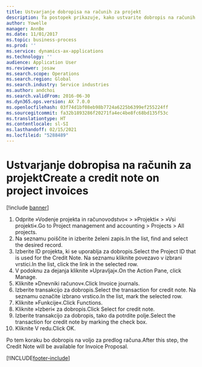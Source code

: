 ```yaml
---
title: Ustvarjanje dobropisa na računih za projekt
description: Ta postopek prikazuje, kako ustvarite dobropis na računih za projekt, ki so bili knjiženi.
author: Yowelle
manager: AnnBe
ms.date: 11/01/2017
ms.topic: business-process
ms.prod: ''
ms.service: dynamics-ax-applications
ms.technology: ''
audience: Application User
ms.reviewer: josaw
ms.search.scope: Operations
ms.search.region: Global
ms.search.industry: Service industries
ms.author: andchoi
ms.search.validFrom: 2016-06-30
ms.dyn365.ops.version: AX 7.0.0
ms.openlocfilehash: 03f74d1bf08eb98b7724a6225b6399ef255224ff
ms.sourcegitcommit: fa32b1893286f20271fa4ec4be8fc68bd135f53c
ms.translationtype: HT
ms.contentlocale: sl-SI
ms.lasthandoff: 02/15/2021
ms.locfileid: "5288489"
---
```

# <a name="create-a-credit-note-on-project-invoices"></a><span data-ttu-id="3880d-103">Ustvarjanje dobropisa na računih za projekt</span><span class="sxs-lookup"><span data-stu-id="3880d-103">Create a credit note on project invoices</span></span>

[!include [banner](../../includes/banner.md)]

1. <span data-ttu-id="3880d-104">Odprite »Vodenje projekta in računovodstvo« > »Projekti« > »Vsi projekti«.</span><span class="sxs-lookup"><span data-stu-id="3880d-104">Go to Project management and accounting > Projects > All projects.</span></span> 
2. <span data-ttu-id="3880d-105">Na seznamu poiščite in izberite želeni zapis.</span><span class="sxs-lookup"><span data-stu-id="3880d-105">In the list, find and select the desired record.</span></span> 
3. <span data-ttu-id="3880d-106">Izberite ID projekta, ki se uporablja za dobropis.</span><span class="sxs-lookup"><span data-stu-id="3880d-106">Select the Project ID that is used for the Credit Note.</span></span> <span data-ttu-id="3880d-107">Na seznamu kliknite povezavo v izbrani vrstici.</span><span class="sxs-lookup"><span data-stu-id="3880d-107">In the list, click the link in the selected row.</span></span> 
4. <span data-ttu-id="3880d-108">V podoknu za dejanja kliknite »Upravljaj«.</span><span class="sxs-lookup"><span data-stu-id="3880d-108">On the Action Pane, click Manage.</span></span> 
5. <span data-ttu-id="3880d-109">Kliknite »Dnevniki računov«.</span><span class="sxs-lookup"><span data-stu-id="3880d-109">Click Invoice journals.</span></span> 
6. <span data-ttu-id="3880d-110">Izberite transakcijo za dobropis.</span><span class="sxs-lookup"><span data-stu-id="3880d-110">Select the transaction for credit note.</span></span> <span data-ttu-id="3880d-111">Na seznamu označite izbrano vrstico.</span><span class="sxs-lookup"><span data-stu-id="3880d-111">In the list, mark the selected row.</span></span> 
7. <span data-ttu-id="3880d-112">Kliknite »Funkcije«.</span><span class="sxs-lookup"><span data-stu-id="3880d-112">Click Functions.</span></span> 
8. <span data-ttu-id="3880d-113">Kliknite »Izberi« za dobropis.</span><span class="sxs-lookup"><span data-stu-id="3880d-113">Click Select for credit note.</span></span> 
9. <span data-ttu-id="3880d-114">Izberite transakcijo za dobropis, tako da potrdite polje.</span><span class="sxs-lookup"><span data-stu-id="3880d-114">Select the transaction for credit note by marking the check box.</span></span>
10. <span data-ttu-id="3880d-115">Kliknite V redu.</span><span class="sxs-lookup"><span data-stu-id="3880d-115">Click OK.</span></span> 

<span data-ttu-id="3880d-116">Po tem koraku bo dobropis na voljo za predlog računa.</span><span class="sxs-lookup"><span data-stu-id="3880d-116">After this step, the Credit Note will be available for Invoice Proposal.</span></span>


[!INCLUDE[footer-include](../../includes/footer-banner.md)]